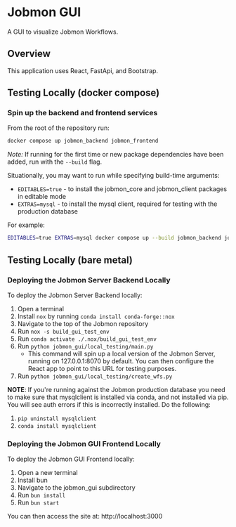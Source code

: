 # Jobmon GUI

A GUI to visualize Jobmon Workflows.

## Overview

This application uses React, FastApi, and Bootstrap.

## Testing Locally (docker compose)

### Spin up the backend and frontend services

From the root of the repository run:

```bash
docker compose up jobmon_backend jobmon_frontend
```

*Note:* If running for the first time or new package dependencies have been added, run with the `--build` flag.

Situationally, you may want to run while specifying build-time arguments:

- `EDITABLES=true` - to install the jobmon_core and jobmon_client packages in editable mode
- `EXTRAS=mysql` - to install the mysql client, required for testing with the production database

For example:

```bash
EDITABLES=true EXTRAS=mysql docker compose up --build jobmon_backend jobmon_frontend
```

## Testing Locally (bare metal)

### Deploying the Jobmon Server Backend Locally

To deploy the Jobmon Server Backend locally:

1. Open a terminal
2. Install `nox` by running `conda install conda-forge::nox`
3. Navigate to the top of the Jobmon repository
4. Run `nox -s build_gui_test_env`
5. Run `conda activate ./.nox/build_gui_test_env`
6. Run `python jobmon_gui/local_testing/main.py`
    - This command will spin up a local version of the Jobmon Server, running on 127.0.0.1:8070 by default. You can then configure the React app to point to this URL for testing purposes.
7. Run `python jobmon_gui/local_testing/create_wfs.py`

**NOTE**: If you're running against the Jobmon production database you need to make sure that mysqlclient is installed via conda, and not installed via pip. You will see auth errors if this is incorrectly installed. Do the following:

1. `pip uninstall mysqlclient`
2. `conda install mysqlclient`

### Deploying the Jobmon GUI Frontend Locally

To deploy the Jobmon GUI Frontend locally:

1. Open a new terminal
2. Install bun
3. Navigate to the jobmon_gui subdirectory
4. Run `bun install`
5. Run `bun start`

You can then access the site at: http://localhost:3000
